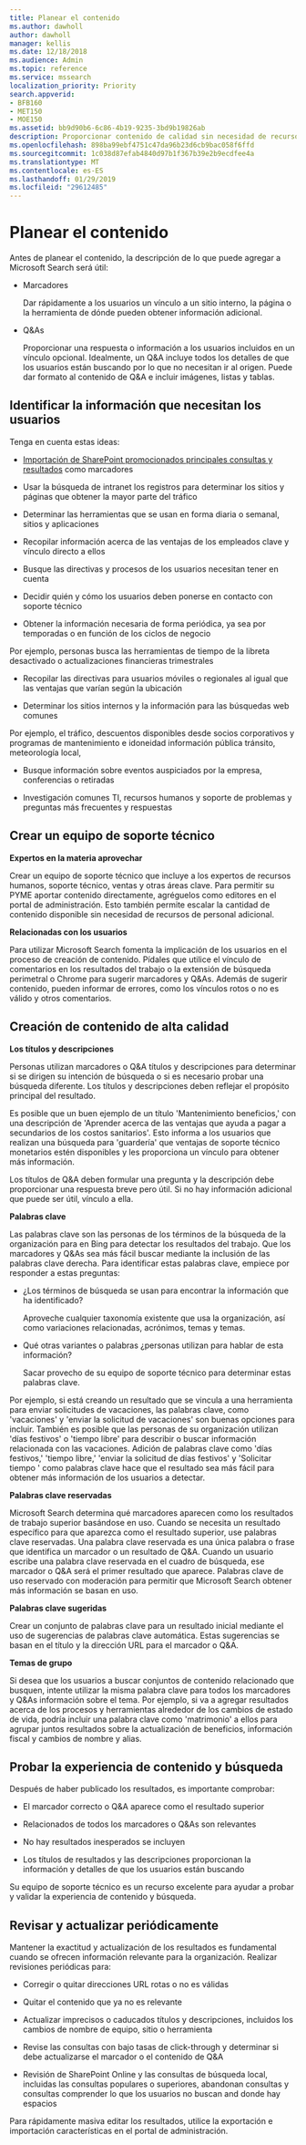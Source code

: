 ```yaml
---
title: Planear el contenido
ms.author: dawholl
author: dawholl
manager: kellis
ms.date: 12/18/2018
ms.audience: Admin
ms.topic: reference
ms.service: mssearch
localization_priority: Priority
search.appverid:
- BFB160
- MET150
- MOE150
ms.assetid: bb9d90b6-6c86-4b19-9235-3bd9b19826ab
description: Proporcionar contenido de calidad sin necesidad de recursos adicionales cuando se usa Microsoft Search
ms.openlocfilehash: 898ba99ebf4751c47da96b23d6cb9bac058f6ffd
ms.sourcegitcommit: 1c038d87efab4840d97b1f367b39e2b9ecdfee4a
ms.translationtype: MT
ms.contentlocale: es-ES
ms.lasthandoff: 01/29/2019
ms.locfileid: "29612485"
---
```

# <a name="plan-your-content"></a>Planear el contenido

Antes de planear el contenido, la descripción de lo que puede agregar a Microsoft Search será útil:
  
- Marcadores
    
    Dar rápidamente a los usuarios un vínculo a un sitio interno, la página o la herramienta de dónde pueden obtener información adicional.
    
- Q&As
    
    Proporcionar una respuesta o información a los usuarios incluidos en un vínculo opcional. Idealmente, un Q&A incluye todos los detalles de que los usuarios están buscando por lo que no necesitan ir al origen. Puede dar formato al contenido de Q&A e incluir imágenes, listas y tablas.
    
## <a name="identify-information-your-users-need"></a>Identificar la información que necesitan los usuarios

Tenga en cuenta estas ideas:
  
- [Importación de SharePoint promocionados principales consultas y resultados](import-sharepoint-promoted-results-and-top-queries.md) como marcadores 
    
- Usar la búsqueda de intranet los registros para determinar los sitios y páginas que obtener la mayor parte del tráfico
    
- Determinar las herramientas que se usan en forma diaria o semanal, sitios y aplicaciones
    
- Recopilar información acerca de las ventajas de los empleados clave y vínculo directo a ellos
    
- Busque las directivas y procesos de los usuarios necesitan tener en cuenta
    
- Decidir quién y cómo los usuarios deben ponerse en contacto con soporte técnico
    
- Obtener la información necesaria de forma periódica, ya sea por temporadas o en función de los ciclos de negocio
  
Por ejemplo, personas busca las herramientas de tiempo de la libreta desactivado o actualizaciones financieras trimestrales
    
- Recopilar las directivas para usuarios móviles o regionales al igual que las ventajas que varían según la ubicación
    
- Determinar los sitios internos y la información para las búsquedas web comunes
  
Por ejemplo, el tráfico, descuentos disponibles desde socios corporativos y programas de mantenimiento e idoneidad información pública tránsito, meteorología local,
    
- Busque información sobre eventos auspiciados por la empresa, conferencias o retiradas
    
- Investigación comunes TI, recursos humanos y soporte de problemas y preguntas más frecuentes y respuestas
    
## <a name="build-a-support-team"></a>Crear un equipo de soporte técnico

 **Expertos en la materia aprovechar**
  
Crear un equipo de soporte técnico que incluye a los expertos de recursos humanos, soporte técnico, ventas y otras áreas clave. Para permitir su PYME aportar contenido directamente, agréguelos como editores en el portal de administración. Esto también permite escalar la cantidad de contenido disponible sin necesidad de recursos de personal adicional.
  
 **Relacionadas con los usuarios**
  
Para utilizar Microsoft Search fomenta la implicación de los usuarios en el proceso de creación de contenido. Pídales que utilice el vínculo de comentarios en los resultados del trabajo o la extensión de búsqueda perimetral o Chrome para sugerir marcadores y Q&As. Además de sugerir contenido, pueden informar de errores, como los vínculos rotos o no es válido y otros comentarios.
  
## <a name="create-high-quality-content"></a>Creación de contenido de alta calidad

 **Los títulos y descripciones**
  
Personas utilizan marcadores o Q&A títulos y descripciones para determinar si se dirigen su intención de búsqueda o si es necesario probar una búsqueda diferente. Los títulos y descripciones deben reflejar el propósito principal del resultado.
  
Es posible que un buen ejemplo de un título 'Mantenimiento beneficios,' con una descripción de 'Aprender acerca de las ventajas que ayuda a pagar a secundarios de los costos sanitarios'. Esto informa a los usuarios que realizan una búsqueda para 'guardería' que ventajas de soporte técnico monetarios estén disponibles y les proporciona un vínculo para obtener más información.
  
Los títulos de Q&A deben formular una pregunta y la descripción debe proporcionar una respuesta breve pero útil. Si no hay información adicional que puede ser útil, vínculo a ella.
  
 **Palabras clave**
  
Las palabras clave son las personas de los términos de la búsqueda de la organización para en Bing para detectar los resultados del trabajo. Que los marcadores y Q&As sea más fácil buscar mediante la inclusión de las palabras clave derecha. Para identificar estas palabras clave, empiece por responder a estas preguntas:
  
- ¿Los términos de búsqueda se usan para encontrar la información que ha identificado?
    
    Aproveche cualquier taxonomía existente que usa la organización, así como variaciones relacionadas, acrónimos, temas y temas.
    
- Qué otras variantes o palabras ¿personas utilizan para hablar de esta información?
    
    Sacar provecho de su equipo de soporte técnico para determinar estas palabras clave.
    
Por ejemplo, si está creando un resultado que se vincula a una herramienta para enviar solicitudes de vacaciones, las palabras clave, como 'vacaciones' y 'enviar la solicitud de vacaciones' son buenas opciones para incluir. También es posible que las personas de su organización utilizan 'días festivos' o 'tiempo libre' para describir o buscar información relacionada con las vacaciones. Adición de palabras clave como 'días festivos,' 'tiempo libre,' 'enviar la solicitud de días festivos' y 'Solicitar tiempo ' como palabras clave hace que el resultado sea más fácil para obtener más información de los usuarios a detectar.
  
 **Palabras clave reservadas**
  
Microsoft Search determina qué marcadores aparecen como los resultados de trabajo superior basándose en uso. Cuando se necesita un resultado específico para que aparezca como el resultado superior, use palabras clave reservadas. Una palabra clave reservada es una única palabra o frase que identifica un marcador o un resultado de Q&A. Cuando un usuario escribe una palabra clave reservada en el cuadro de búsqueda, ese marcador o Q&A será el primer resultado que aparece. Palabras clave de uso reservado con moderación para permitir que Microsoft Search obtener más información se basan en uso.
  
 **Palabras clave sugeridas**
  
Crear un conjunto de palabras clave para un resultado inicial mediante el uso de sugerencias de palabras clave automática. Estas sugerencias se basan en el título y la dirección URL para el marcador o Q&A.
  
 **Temas de grupo**
  
Si desea que los usuarios a buscar conjuntos de contenido relacionado que busquen, intente utilizar la misma palabra clave para todos los marcadores y Q&As información sobre el tema. Por ejemplo, si va a agregar resultados acerca de los procesos y herramientas alrededor de los cambios de estado de vida, podría incluir una palabra clave como 'matrimonio' a ellos para agrupar juntos resultados sobre la actualización de beneficios, información fiscal y cambios de nombre y alias.
  
## <a name="test-your-content-and-search-experience"></a>Probar la experiencia de contenido y búsqueda

Después de haber publicado los resultados, es importante comprobar:
  
- El marcador correcto o Q&A aparece como el resultado superior
    
- Relacionados de todos los marcadores o Q&As son relevantes
    
- No hay resultados inesperados se incluyen
    
- Los títulos de resultados y las descripciones proporcionan la información y detalles de que los usuarios están buscando
    
Su equipo de soporte técnico es un recurso excelente para ayudar a probar y validar la experiencia de contenido y búsqueda.
  
## <a name="review-and-update-periodically"></a>Revisar y actualizar periódicamente

Mantener la exactitud y actualización de los resultados es fundamental cuando se ofrecen información relevante para la organización. Realizar revisiones periódicas para:
  
- Corregir o quitar direcciones URL rotas o no es válidas
    
- Quitar el contenido que ya no es relevante
    
- Actualizar imprecisos o caducados títulos y descripciones, incluidos los cambios de nombre de equipo, sitio o herramienta
    
- Revise las consultas con bajo tasas de click-through y determinar si debe actualizarse el marcador o el contenido de Q&A
    
- Revisión de SharePoint Online y las consultas de búsqueda local, incluidas las consultas populares o superiores, abandonan consultas y consultas comprender lo que los usuarios no buscan and donde hay espacios
    
Para rápidamente masiva editar los resultados, utilice la exportación e importación características en el portal de administración.

  

